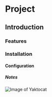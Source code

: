# Project
## Introduction
### Features
### Installation
#### Configuration
##### Notes
![Image of Yaktocat](https://octodex.github.com/images/yaktocat.png)
